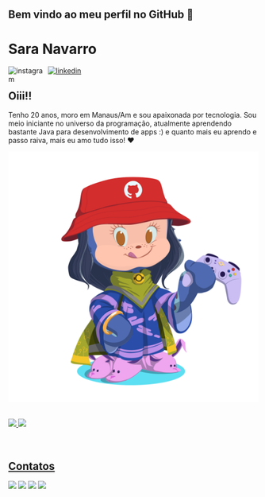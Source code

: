 
## Bem vindo ao meu perfil no GitHub 👋

<div dsplay="inline-block">
 <h1 align="left">Sara Navarro</h1>
 <a href="https://www.instagram.com/msara.n/">
    <img align="left" width="80px" src="https://i.ibb.co/qkGSp1D/instagram.png" alt="instagram" style="vertical-align:top;">
  </a> 
  <a href="https://www.linkedin.com/in/sara-navarro-89b445198/">
    <img width="80px" src="https://i.ibb.co/RyZx12b/linkedin.png" alt="linkedin" style="vertical-align:top;">
  </a>
</div>

## Oiii!!

Tenho 20 anos, moro em Manaus/Am e sou apaixonada por tecnologia. Sou meio iniciante no universo da programação, atualmente aprendendo bastante Java para desenvolvimento de apps :) e quanto mais eu aprendo e passo raiva, mais eu amo tudo isso!  ❤

![image](https://github.com/saranavarros/saranavarros/blob/main/octocat-1668477354799.png)


</br>
<div>
<a href="https://github.com/saranavarros">
<img height="180em" src="https://github-readme-stats.vercel.app/api/top-langs/?username=saranavarros&layout=compact&langs_count=7&theme=dracula"/>
<img height="180em" src="https://github-readme-stats.vercel.app/api?username=saranavarros&show_icons=true&theme=dracula&include_all_commits=true&count_private=true"/>
</div>

</br>
</br>


<div>
<h2 align="left">Contatos</h2>
<a href="https://www.instagram.com/msara.n/" target="_blank"><img src="https://img.shields.io/badge/-Instagram-%23E4405F?style=for-the-badge&logo=instagram&logoColor=white" target="_blank"></a>
<a href="https://www.twitch.tv/sarenha" target="_blank"><img src="https://img.shields.io/badge/Twitch-9146FF?style=for-the-badge&logo=twitch&logoColor=white" target="_blank"></a>
<a href = "maria.navarro@icomp.ufam.edu.br"><img src="https://img.shields.io/badge/Gmail-D14836?style=for-the-badge&logo=gmail&logoColor=white" target="_blank"></a>
<a href="https://www.linkedin.com/in/sara-navarro-89b445198/" target="_blank"><img src="https://img.shields.io/badge/-LinkedIn-%230077B5?style=for-the-badge&logo=linkedin&logoColor=white" target="_blank"></a>   
</div>
